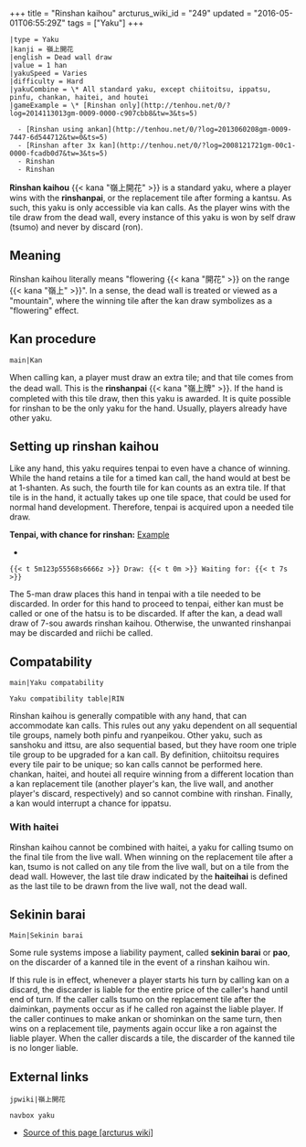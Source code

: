 +++
title = "Rinshan kaihou"
arcturus_wiki_id = "249"
updated = "2016-05-01T06:55:29Z"
tags = ["Yaku"]
+++

```yaku
|type = Yaku
|kanji = 嶺上開花
|english = Dead wall draw
|value = 1 han
|yakuSpeed = Varies
|difficulty = Hard
|yakuCombine = \* All standard yaku, except chiitoitsu, ippatsu, pinfu, chankan, haitei, and houtei
|gameExample = \* [Rinshan only](http://tenhou.net/0/?log=2014113013gm-0009-0000-c907cbb8&tw=3&ts=5)

  - [Rinshan using ankan](http://tenhou.net/0/?log=2013060208gm-0009-7447-6d544712&tw=0&ts=5)
  - [Rinshan after 3x kan](http://tenhou.net/0/?log=2008121721gm-00c1-0000-fcadb0d7&tw=3&ts=5)
  - Rinshan
  - Rinshan

```

**Rinshan kaihou** {{< kana "嶺上開花" >}} is a standard yaku, where a player wins with the
**rinshanpai**, or the replacement tile after forming a kantsu. As such, this yaku is only
accessible via kan calls. As the player wins with the tile draw from the dead wall, every instance
of this yaku is won by self draw (tsumo) and never by discard (ron).

## Meaning

Rinshan kaihou literally means "flowering {{< kana "開花" >}} on the range {{< kana "嶺上" >}}". In
a sense, the dead wall is treated or viewed as a "mountain", where the winning tile after the kan
draw symbolizes as a "flowering" effect.

## Kan procedure

`main|Kan`

When calling kan, a player must draw an extra tile; and that tile comes from the dead wall. This is
the **rinshanpai** {{< kana "嶺上牌" >}}. If the hand is completed with this tile draw, then this
yaku is awarded. It is quite possible for rinshan to be the only yaku for the hand. Usually, players
already have other yaku.

## Setting up rinshan kaihou

Like any hand, this yaku requires tenpai to even have a chance of winning. While the hand retains a
tile for a timed kan call, the hand would at best be at 1-shanten. As such, the fourth tile for kan
counts as an extra tile. If that tile is in the hand, it actually takes up one tile space, that
could be used for normal hand development. Therefore, tenpai is acquired upon a needed tile draw.

**Tenpai, with chance for rinshan:**
[Example](http://tenhou.net/0/?log=2013011715gm-0009-7447-0bef5c3f&tw=1&ts=10)

-

    {{< t 5m123p55568s6666z >}} Draw: {{< t 0m >}} Waiting for: {{< t 7s >}}

The 5-man draw places this hand in tenpai with a tile needed to be discarded. In order for this hand
to proceed to tenpai, either kan must be called or one of the hatsu is to be discarded. If after the
kan, a dead wall draw of 7-sou awards rinshan kaihou. Otherwise, the unwanted rinshanpai may be
discarded and riichi be called.

## Compatability

`main|Yaku compatability`

`Yaku compatibility table|RIN`

Rinshan kaihou is generally compatible with any hand, that can accommodate kan calls. This rules out
any yaku dependent on all sequential tile groups, namely both pinfu and ryanpeikou. Other yaku, such
as sanshoku and ittsu, are also sequential based, but they have room one triple tile group to be
upgraded for a kan call. By definition, chiitoitsu requires every tile pair to be unique; so kan
calls cannot be performed here. chankan, haitei, and houtei all require winning from a different
location than a kan replacement tile (another player's kan, the live wall, and another player's
discard, respectively) and so cannot combine with rinshan. Finally, a kan would interrupt a chance
for ippatsu.

### With haitei

Rinshan kaihou cannot be combined with haitei, a yaku for calling tsumo on the final tile from the
live wall. When winning on the replacement tile after a kan, tsumo is not called on any tile from
the live wall, but on a tile from the dead wall. However, the last tile draw indicated by the
**haiteihai** is defined as the last tile to be drawn from the live wall, not the dead wall.

## Sekinin barai

`Main|Sekinin barai`

Some rule systems impose a liability payment, called **sekinin barai** or **pao**, on the discarder
of a kanned tile in the event of a rinshan kaihou win.

If this rule is in effect, whenever a player starts his turn by calling kan on a discard, the
discarder is liable for the entire price of the caller's hand until end of turn. If the caller calls
tsumo on the replacement tile after the daiminkan, payments occur as if he called ron against the
liable player. If the caller continues to make ankan or shominkan on the same turn, then wins on a
replacement tile, payments again occur like a ron against the liable player. When the caller
discards a tile, the discarder of the kanned tile is no longer liable.

## External links

`jpwiki|嶺上開花`

`navbox yaku`

- [Source of this page [arcturus wiki]](http://arcturus.su/wiki/Rinshan_kaihou)
